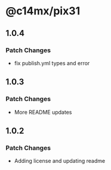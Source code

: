 # @c14mx/pix31

## 1.0.4

### Patch Changes

- fix publish.yml types and error

## 1.0.3

### Patch Changes

- More README updates

## 1.0.2

### Patch Changes

- Adding license and updating readme

